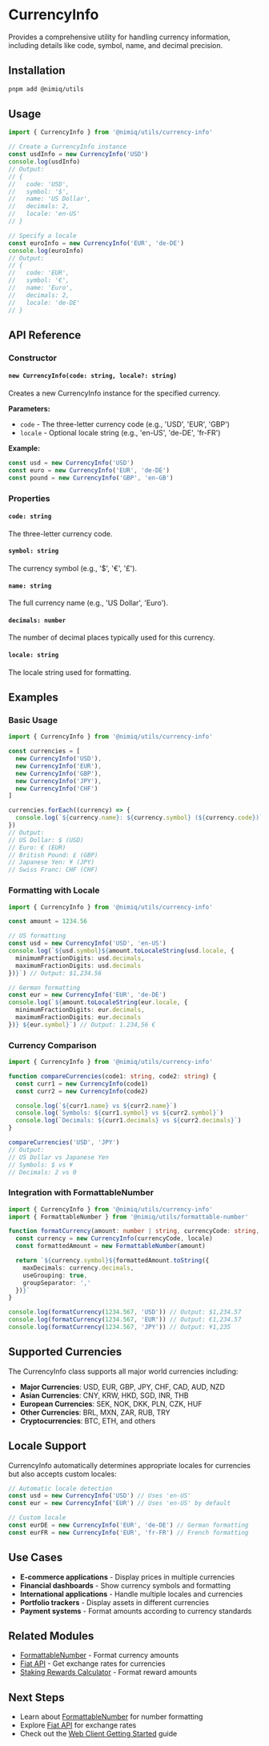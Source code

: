 # CurrencyInfo

Provides a comprehensive utility for handling currency information, including details like code, symbol, name, and decimal precision.

## Installation

```bash
pnpm add @nimiq/utils
```

## Usage

```typescript
import { CurrencyInfo } from '@nimiq/utils/currency-info'

// Create a CurrencyInfo instance
const usdInfo = new CurrencyInfo('USD')
console.log(usdInfo)
// Output:
// {
//   code: 'USD',
//   symbol: '$',
//   name: 'US Dollar',
//   decimals: 2,
//   locale: 'en-US'
// }

// Specify a locale
const euroInfo = new CurrencyInfo('EUR', 'de-DE')
console.log(euroInfo)
// Output:
// {
//   code: 'EUR',
//   symbol: '€',
//   name: 'Euro',
//   decimals: 2,
//   locale: 'de-DE'
// }
```

## API Reference

### Constructor

#### `new CurrencyInfo(code: string, locale?: string)`

Creates a new CurrencyInfo instance for the specified currency.

**Parameters:**
- `code` - The three-letter currency code (e.g., 'USD', 'EUR', 'GBP')
- `locale` - Optional locale string (e.g., 'en-US', 'de-DE', 'fr-FR')

**Example:**
```typescript
const usd = new CurrencyInfo('USD')
const euro = new CurrencyInfo('EUR', 'de-DE')
const pound = new CurrencyInfo('GBP', 'en-GB')
```

### Properties

#### `code: string`
The three-letter currency code.

#### `symbol: string`
The currency symbol (e.g., '$', '€', '£').

#### `name: string`
The full currency name (e.g., 'US Dollar', 'Euro').

#### `decimals: number`
The number of decimal places typically used for this currency.

#### `locale: string`
The locale string used for formatting.

## Examples

### Basic Usage

```typescript
import { CurrencyInfo } from '@nimiq/utils/currency-info'

const currencies = [
  new CurrencyInfo('USD'),
  new CurrencyInfo('EUR'),
  new CurrencyInfo('GBP'),
  new CurrencyInfo('JPY'),
  new CurrencyInfo('CHF')
]

currencies.forEach((currency) => {
  console.log(`${currency.name}: ${currency.symbol} (${currency.code})`)
})
// Output:
// US Dollar: $ (USD)
// Euro: € (EUR)
// British Pound: £ (GBP)
// Japanese Yen: ¥ (JPY)
// Swiss Franc: CHF (CHF)
```

### Formatting with Locale

```typescript
import { CurrencyInfo } from '@nimiq/utils/currency-info'

const amount = 1234.56

// US formatting
const usd = new CurrencyInfo('USD', 'en-US')
console.log(`${usd.symbol}${amount.toLocaleString(usd.locale, {
  minimumFractionDigits: usd.decimals,
  maximumFractionDigits: usd.decimals
})}`) // Output: $1,234.56

// German formatting
const eur = new CurrencyInfo('EUR', 'de-DE')
console.log(`${amount.toLocaleString(eur.locale, {
  minimumFractionDigits: eur.decimals,
  maximumFractionDigits: eur.decimals
})} ${eur.symbol}`) // Output: 1.234,56 €
```

### Currency Comparison

```typescript
import { CurrencyInfo } from '@nimiq/utils/currency-info'

function compareCurrencies(code1: string, code2: string) {
  const curr1 = new CurrencyInfo(code1)
  const curr2 = new CurrencyInfo(code2)

  console.log(`${curr1.name} vs ${curr2.name}`)
  console.log(`Symbols: ${curr1.symbol} vs ${curr2.symbol}`)
  console.log(`Decimals: ${curr1.decimals} vs ${curr2.decimals}`)
}

compareCurrencies('USD', 'JPY')
// Output:
// US Dollar vs Japanese Yen
// Symbols: $ vs ¥
// Decimals: 2 vs 0
```

### Integration with FormattableNumber

```typescript
import { CurrencyInfo } from '@nimiq/utils/currency-info'
import { FormattableNumber } from '@nimiq/utils/formattable-number'

function formatCurrency(amount: number | string, currencyCode: string, locale?: string) {
  const currency = new CurrencyInfo(currencyCode, locale)
  const formattedAmount = new FormattableNumber(amount)

  return `${currency.symbol}${formattedAmount.toString({
    maxDecimals: currency.decimals,
    useGrouping: true,
    groupSeparator: ','
  })}`
}

console.log(formatCurrency(1234.567, 'USD')) // Output: $1,234.57
console.log(formatCurrency(1234.567, 'EUR')) // Output: €1,234.57
console.log(formatCurrency(1234.567, 'JPY')) // Output: ¥1,235
```

## Supported Currencies

The CurrencyInfo class supports all major world currencies including:

- **Major Currencies**: USD, EUR, GBP, JPY, CHF, CAD, AUD, NZD
- **Asian Currencies**: CNY, KRW, HKD, SGD, INR, THB
- **European Currencies**: SEK, NOK, DKK, PLN, CZK, HUF
- **Other Currencies**: BRL, MXN, ZAR, RUB, TRY
- **Cryptocurrencies**: BTC, ETH, and others

## Locale Support

CurrencyInfo automatically determines appropriate locales for currencies but also accepts custom locales:

```typescript
// Automatic locale detection
const usd = new CurrencyInfo('USD') // Uses 'en-US'
const eur = new CurrencyInfo('EUR') // Uses 'en-US' by default

// Custom locale
const eurDE = new CurrencyInfo('EUR', 'de-DE') // German formatting
const eurFR = new CurrencyInfo('EUR', 'fr-FR') // French formatting
```

## Use Cases

- **E-commerce applications** - Display prices in multiple currencies
- **Financial dashboards** - Show currency symbols and formatting
- **International applications** - Handle multiple locales and currencies
- **Portfolio trackers** - Display assets in different currencies
- **Payment systems** - Format amounts according to currency standards

## Related Modules

- [FormattableNumber](./formattable-number) - Format currency amounts
- [Fiat API](./fiat-api) - Get exchange rates for currencies
- [Staking Rewards Calculator](./staking-rewards-calculator) - Format reward amounts

## Next Steps

- Learn about [FormattableNumber](./formattable-number) for number formatting
- Explore [Fiat API](./fiat-api) for exchange rates
- Check out the [Web Client Getting Started](/web-client/getting-started) guide
